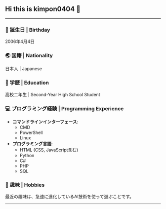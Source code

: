 ## Hi this is kimpon0404 👋

<!--
**kimpon0404/kimpon0404** is a ✨ _special_ ✨ repository because its `README.md` (this file) appears on your GitHub profile.

Here are some ideas to get you started:

- 🔭 I’m currently working on ...
- 🌱 I’m currently learning ...
- 👯 I’m looking to collaborate on ...
- 🤔 I’m looking for help with ...
- 💬 Ask me about ...
- 📫 How to reach me: ...
- 😄 Pronouns: ...
- ⚡ Fun fact: ...
-->

---

### 🎂 誕生日 | Birthday
2006年4月4日

### 🌏 国籍 | Nationality
日本人 | Japanese

### 🏫 学歴 | Education
高校二年生 | Second-Year High School Student

### 💻 プログラミング経験 | Programming Experience

- **コマンドラインインターフェース**:
  - CMD
  - PowerShell
  - Linux
- **プログラミング言語**:
  - HTML (CSS, JavaScript含む)
  - Python
  - C#
  - PHP
  - SQL

### 🤖 趣味 | Hobbies
最近の趣味は、急速に進化しているAI技術を使って遊ぶことです。

---
